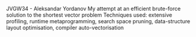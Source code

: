 JVGW34 - Aleksandar Yordanov
My attempt at an efficient brute-force solution to the shortest vector problem
Techniques used: extensive profiling, runtime metaprogramming, search space pruning, data-structure layout optimisation, compiler auto-vectorisation

